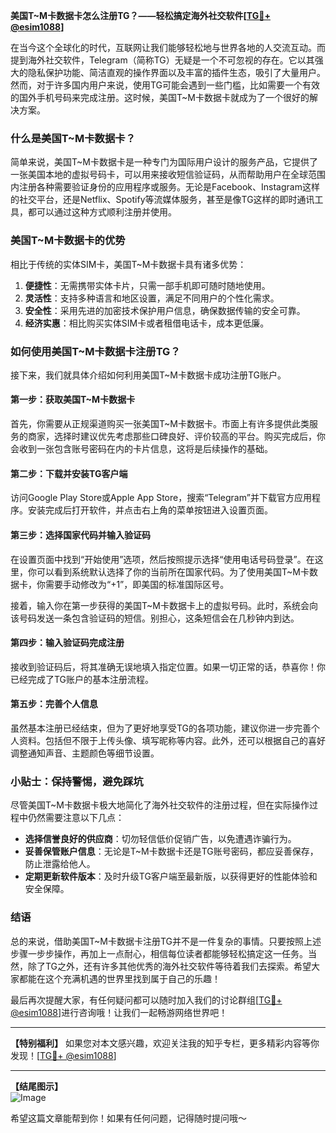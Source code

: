 **美国T~M卡数据卡怎么注册TG？——轻松搞定海外社交软件[[TG💪+ @esim1088](https://t.me/s/esim1088)]**

在当今这个全球化的时代，互联网让我们能够轻松地与世界各地的人交流互动。而提到海外社交软件，Telegram（简称TG）无疑是一个不可忽视的存在。它以其强大的隐私保护功能、简洁直观的操作界面以及丰富的插件生态，吸引了大量用户。然而，对于许多国内用户来说，使用TG可能会遇到一些门槛，比如需要一个有效的国外手机号码来完成注册。这时候，美国T~M卡数据卡就成为了一个很好的解决方案。

### 什么是美国T~M卡数据卡？

简单来说，美国T~M卡数据卡是一种专门为国际用户设计的服务产品，它提供了一张美国本地的虚拟号码卡，可以用来接收短信验证码，从而帮助用户在全球范围内注册各种需要验证身份的应用程序或服务。无论是Facebook、Instagram这样的社交平台，还是Netflix、Spotify等流媒体服务，甚至是像TG这样的即时通讯工具，都可以通过这种方式顺利注册并使用。

### 美国T~M卡数据卡的优势

相比于传统的实体SIM卡，美国T~M卡数据卡具有诸多优势：

1. **便捷性**：无需携带实体卡片，只需一部手机即可随时随地使用。
2. **灵活性**：支持多种语言和地区设置，满足不同用户的个性化需求。
3. **安全性**：采用先进的加密技术保护用户信息，确保数据传输的安全可靠。
4. **经济实惠**：相比购买实体SIM卡或者租借电话卡，成本更低廉。

### 如何使用美国T~M卡数据卡注册TG？

接下来，我们就具体介绍如何利用美国T~M卡数据卡成功注册TG账户。

#### 第一步：获取美国T~M卡数据卡
首先，你需要从正规渠道购买一张美国T~M卡数据卡。市面上有许多提供此类服务的商家，选择时建议优先考虑那些口碑良好、评价较高的平台。购买完成后，你会收到一张包含账号密码在内的卡片信息，这将是后续操作的基础。

#### 第二步：下载并安装TG客户端
访问Google Play Store或Apple App Store，搜索“Telegram”并下载官方应用程序。安装完成后打开软件，并点击右上角的菜单按钮进入设置页面。

#### 第三步：选择国家代码并输入验证码
在设置页面中找到“开始使用”选项，然后按照提示选择“使用电话号码登录”。在这里，你可以看到系统默认选择了你的当前所在国家代码。为了使用美国T~M卡数据卡，你需要手动修改为“+1”，即美国的标准国际区号。

接着，输入你在第一步获得的美国T~M卡数据卡上的虚拟号码。此时，系统会向该号码发送一条包含验证码的短信。别担心，这条短信会在几秒钟内到达。

#### 第四步：输入验证码完成注册
接收到验证码后，将其准确无误地填入指定位置。如果一切正常的话，恭喜你！你已经完成了TG账户的基本注册流程。

#### 第五步：完善个人信息
虽然基本注册已经结束，但为了更好地享受TG的各项功能，建议你进一步完善个人资料。包括但不限于上传头像、填写昵称等内容。此外，还可以根据自己的喜好调整通知声音、主题颜色等细节设置。

### 小贴士：保持警惕，避免踩坑
尽管美国T~M卡数据卡极大地简化了海外社交软件的注册过程，但在实际操作过程中仍然需要注意以下几点：

- **选择信誉良好的供应商**：切勿轻信低价促销广告，以免遭遇诈骗行为。
- **妥善保管账户信息**：无论是T~M卡数据卡还是TG账号密码，都应妥善保存，防止泄露给他人。
- **定期更新软件版本**：及时升级TG客户端至最新版，以获得更好的性能体验和安全保障。

### 结语

总的来说，借助美国T~M卡数据卡注册TG并不是一件复杂的事情。只要按照上述步骤一步步操作，再加上一点耐心，相信每位读者都能够轻松搞定这一任务。当然，除了TG之外，还有许多其他优秀的海外社交软件等待着我们去探索。希望大家都能在这个充满机遇的世界里找到属于自己的乐趣！

最后再次提醒大家，有任何疑问都可以随时加入我们的讨论群组[[TG💪+ @esim1088](https://t.me/s/esim1088)]进行咨询哦！让我们一起畅游网络世界吧！

---

**【特别福利】** 如果您对本文感兴趣，欢迎关注我的知乎专栏，更多精彩内容等你发现！[[TG💪+ @esim1088](https://t.me/s/esim1088)] 

---

**【结尾图示】**  
![Image](https://i.postimg.cc/4NQfJmqS/Snipaste-2025-05-13-00-14-12.png)

希望这篇文章能帮到你！如果有任何问题，记得随时提问哦～